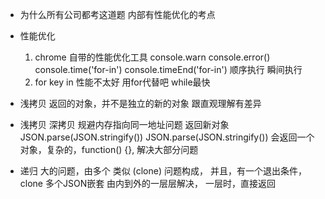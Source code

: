 - 为什么所有公司都考这道题
  内部有性能优化的考点
- 性能优化
    1. chrome 自带的性能优化工具
       console.warn   console.error()
       console.time('for-in') console.timeEnd('for-in')
       顺序执行  瞬间执行
    2. for key in  性能不太好  用for代替吧  while最快

- 浅拷贝  返回的对象，并不是独立的新的对象  跟直观理解有差异
- 浅拷贝  深拷贝  规避内存指向同一地址问题
  返回新对象  JSON.parse(JSON.stringify())
  JSON.parse(JSON.stringify())
  会返回一个对象，复杂的，function() {},
  解决大部分问题
- 递归
  大的问题，由多个 类似 (clone) 问题构成，
  并且，有一个退出条件，
  clone 多个JSON嵌套 由内到外的一层层解决，
  一层时，直接返回